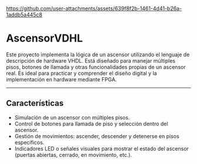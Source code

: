 

https://github.com/user-attachments/assets/639f8f2b-1461-4d41-b26a-1addb5a445c8

# AscensorVDHL
Este proyecto implementa la lógica de un ascensor utilizando el lenguaje de descripción de hardware VHDL. Está diseñado para manejar múltiples pisos, botones de llamada y otras funcionalidades propias de un ascensor real. Es ideal para practicar y comprender el diseño digital y la implementación en hardware mediante FPGA.

---

## Características
- Simulación de un ascensor con múltiples pisos.
- Control de botones para llamada de piso y selección dentro del ascensor.
- Gestión de movimientos: ascender, descender y detenerse en pisos específicos.
- Indicadores LED o señales visuales para mostrar el estado del ascensor (puertas abiertas, cerrado, en movimiento, etc.).
